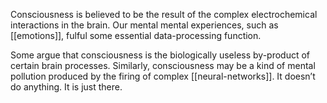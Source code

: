 Consciousness is believed to be the result of the complex electrochemical interactions in the brain. Our mental mental experiences, such as [[emotions]], fulful some essential data-processing function.

Some argue that consciousness is the biologically useless by-product of certain brain processes. Similarly, consciousness may be a kind of mental pollution produced by the firing of complex [[neural-networks]]. It doesn’t do anything. It is just there.